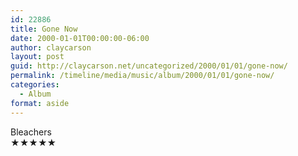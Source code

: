 ```yaml
---
id: 22886
title: Gone Now
date: 2000-01-01T00:00:00-06:00
author: claycarson
layout: post
guid: http://claycarson.net/uncategorized/2000/01/01/gone-now/
permalink: /timeline/media/music/album/2000/01/01/gone-now/
categories:
  - Album
format: aside
---
```

<div class="media-details"></div>

<div class="media-creator">Bleachers</div>

<div class="media-rating">★★★★★</div>
